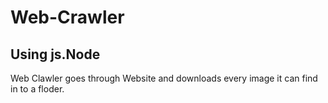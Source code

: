 # Web-Crawler

## Using js.Node

Web Clawler goes through Website and downloads every image it can find in to a floder.
